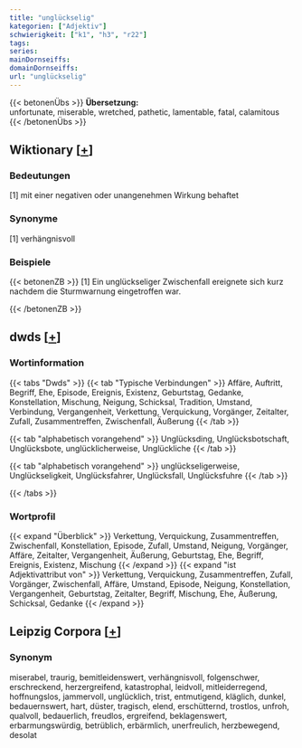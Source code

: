 ```yaml
---
title: "unglückselig"
kategorien: ["Adjektiv"]
schwierigkeit: ["k1", "h3", "r22"]
tags:
series:
mainDornseiffs:
domainDornseiffs:
url: "unglückselig"
---
```


{{< betonenÜbs >}}
**Übersetzung:**  
unfortunate, miserable, wretched, pathetic, lamentable, fatal, calamitous  
{{< /betonenÜbs >}}

## Wiktionary [[+](https://de.wiktionary.org/wiki/unglückselig)]

### Bedeutungen
[1] mit einer negativen oder unangenehmen Wirkung behaftet  

### Synonyme
[1] verhängnisvoll  

### Beispiele
{{< betonenZB >}}
[1] Ein unglückseliger Zwischenfall ereignete sich kurz nachdem die Sturmwarnung eingetroffen war.  

{{< /betonenZB >}}


## dwds [[+](https://www.dwds.de/wb/unglückselig)]

### Wortinformation
{{< tabs "Dwds" >}}
{{< tab "Typische Verbindungen" >}}
Affäre, Auftritt, Begriff, Ehe, Episode, Ereignis, Existenz, Geburtstag, Gedanke, Konstellation, Mischung, Neigung, Schicksal, Tradition, Umstand, Verbindung, Vergangenheit, Verkettung, Verquickung, Vorgänger, Zeitalter, Zufall, Zusammentreffen, Zwischenfall, Äußerung
{{< /tab >}}

{{< tab "alphabetisch vorangehend" >}}
Unglücksding, Unglücksbotschaft, Unglücksbote, unglücklicherweise, Unglückliche
{{< /tab >}}

{{< tab "alphabetisch vorangehend" >}}
unglückseligerweise, Unglückseligkeit, Unglücksfahrer, Unglücksfall, Unglücksfuhre
{{< /tab >}}

{{< /tabs >}}

### Wortprofil
{{< expand "Überblick" >}} Verkettung, Verquickung, Zusammentreffen, Zwischenfall, Konstellation, Episode, Zufall, Umstand, Neigung, Vorgänger, Affäre, Zeitalter, Vergangenheit, Äußerung, Geburtstag, Ehe, Begriff, Ereignis, Existenz, Mischung {{< /expand >}}
{{< expand "ist Adjektivattribut von" >}} Verkettung, Verquickung, Zusammentreffen, Zufall, Vorgänger, Zwischenfall, Affäre, Umstand, Episode, Neigung, Konstellation, Vergangenheit, Geburtstag, Zeitalter, Begriff, Mischung, Ehe, Äußerung, Schicksal, Gedanke {{< /expand >}}

## Leipzig Corpora [[+](https://corpora.uni-leipzig.de/en/res?word=unglückselig&corpusId=deu_newscrawl-public_2018)]


### Synonym
miserabel, traurig, bemitleidenswert, verhängnisvoll, folgenschwer, erschreckend, herzergreifend, katastrophal, leidvoll, mitleiderregend, hoffnungslos, jammervoll, unglücklich, trist, entmutigend, kläglich, dunkel, bedauernswert, hart, düster, tragisch, elend, erschütternd, trostlos, unfroh, qualvoll, bedauerlich, freudlos, ergreifend, beklagenswert, erbarmungswürdig, betrüblich, erbärmlich, unerfreulich, herzbewegend, desolat

